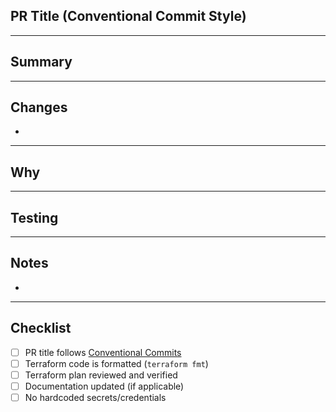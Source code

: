 ## PR Title (Conventional Commit Style)
<!-- Example: feat(terraform): add initial AWS webserver infrastructure -->

---

## Summary
<!-- Provide a short description of the change. What does this PR introduce or fix? -->

---

## Changes
<!-- List key changes introduced in this PR -->
- 

---

## Why
<!-- Explain the motivation behind this change. Why is it needed? -->

---

## Testing
<!-- Describe how you tested these changes. Include commands, Terraform plan/apply output, or screenshots if relevant. -->

---

## Notes
<!-- Any additional context, caveats, or follow-up tasks. -->
- 

---

## Checklist
- [ ] PR title follows [Conventional Commits](https://www.conventionalcommits.org/en/v1.0.0/)  
- [ ] Terraform code is formatted (`terraform fmt`)  
- [ ] Terraform plan reviewed and verified  
- [ ] Documentation updated (if applicable)  
- [ ] No hardcoded secrets/credentials  
